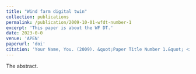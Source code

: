 ```yaml
---
title: "Wind farm digital twin"
collection: publications
permalink: /publication/2009-10-01-wfdt-number-1
excerpt: 'This paper is about the WF DT.'
date: 2023-0-0
venue: 'APEN'
paperurl: 'doi'
citation: 'Your Name, You. (2009). &quot;Paper Title Number 1.&quot; <i>Journal 1</i>. 1(1).'
---
```


The abstract.
